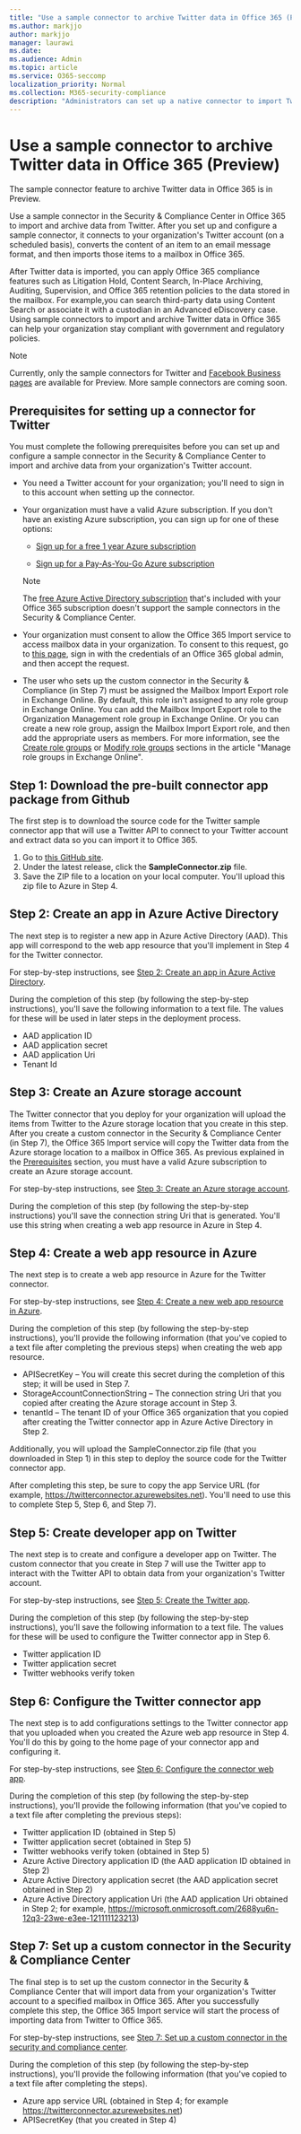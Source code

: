 ```yaml
---
title: "Use a sample connector to archive Twitter data in Office 365 (Preview)"
ms.author: markjjo
author: markjjo
manager: laurawi
ms.date: 
ms.audience: Admin
ms.topic: article
ms.service: O365-seccomp
localization_priority: Normal
ms.collection: M365-security-compliance
description: "Administrators can set up a native connector to import Twitter data into Office 365. This lets you archive data from third-party data sources in Office 365 so you can use compliance features such as legal hold, content search, and retention policies to manage the governance of your organization's third-party data."
---
```


# Use a sample connector to archive Twitter data in Office 365 (Preview)

The sample connector feature to archive Twitter data in Office 365 is in Preview.

Use a sample connector in the Security & Compliance Center in Office 365 to import and archive data from Twitter. After you set up and configure a sample connector, it connects to your organization's Twitter account (on a scheduled basis), converts the content of an item to an email message format, and then imports those items to a mailbox in Office 365.

After Twitter data is imported, you can apply Office 365 compliance features such as Litigation Hold, Content Search, In-Place Archiving, Auditing, Supervision, and Office 365 retention policies to the data stored in the mailbox. For example,you can search third-party data using Content Search or associate it with a custodian in an Advanced eDiscovery case. Using sample connectors to import and archive Twitter data in Office 365 can help your organization stay compliant with government and regulatory policies.

> [!NOTE]
> Currently, only the sample connectors for Twitter and [Facebook Business pages](archive-third-party-data-with-sample-connector.md) are available for Preview. More sample connectors are coming soon.


## Prerequisites for setting up a connector for Twitter

You must complete the following prerequisites before you can set up and configure a sample connector in the Security & Compliance Center to import and archive data from your organization's Twitter account. 

- You need a Twitter account for your organization; you'll need to sign in to this account when setting up the connector.

- Your organization must have a valid Azure subscription. If you don't have an existing Azure subscription, you can sign up for one of these options:

    - [Sign up for a free 1 year Azure subscription](https://azure.microsoft.com/free) 

    - [Sign up for a Pay-As-You-Go Azure subscription](https://azure.microsoft.com/pricing/purchase-options/pay-as-you-go/)

    > [!NOTE]
    > The [free Azure Active Directory subscription](use-your-free-azure-ad-subscription-in-office-365.md) that's included with your Office 365 subscription doesn't support the sample connectors in the Security & Compliance Center.

- Your organization must consent to allow the Office 365 Import service to access mailbox data in your organization. To consent to this request, go to [this page](https://login.microsoftonline.com/common/oauth2/authorize?client_id=570d0bec-d001-4c4e-985e-3ab17fdc3073&response_type=code&redirect_uri=https://portal.azure.com/&nonce=1234&prompt=admin_consent), sign in with the credentials of an Office 365 global admin, and then accept the request.

- The user who sets up the custom connector in the Security & Compliance (in Step 7) must be assigned the Mailbox Import Export role in Exchange Online. By default, this role isn't assigned to any role group in Exchange Online. You can add the Mailbox Import Export role to the Organization Management role group in Exchange Online. Or you can create a new role group, assign the Mailbox Import Export role, and then add the appropriate users as members. For more information, see the  [Create role groups](https://docs.microsoft.com/Exchange/permissions-exo/role-groups#create-role-groups) or [Modify role groups](https://docs.microsoft.com/Exchange/permissions-exo/role-groups#modify-role-groups) sections in the article "Manage role groups in Exchange Online".

## Step 1: Download the pre-built connector app package from Github

The first step is to download the source code for the Twitter sample connector app that will use a Twitter API to connect to your Twitter account and extract data so you can import it to Office 365.

1. Go to [this GitHub site](https://github.com/Microsoft/m365-sample-connector-csharp-aspnet/releases). 
2. Under the latest release, click the **SampleConnector.zip** file.
3. Save the ZIP file to a location on your local computer. You'll upload this zip file to Azure in Step 4.

## Step 2: Create an app in Azure Active Directory

The next step is to register a new app in Azure Active Directory (AAD). This app will correspond to the web app resource that you'll implement in Step 4 for the Twitter connector. 

For step-by-step instructions, see [Step 2: Create an app in Azure Active Directory](deploy-twitter-connector.md#step-2-create-an-app-in-azure-active-directory).

During the completion of this step (by following the step-by-step instructions), you'll save the following information to a text file. The values for these will be used in later steps in the deployment process.

- AAD application ID
- AAD application secret
- AAD application Uri
- Tenant Id

## Step 3: Create an Azure storage account

The Twitter connector that you deploy for your organization will upload the items from Twitter to the Azure storage location that you create in this step. After you create a custom connector in the Security & Compliance Center (in Step 7), the Office 365 Import service will copy the Twitter data from the Azure storage location to a mailbox in Office 365. As previous explained in the [Prerequisites](#prerequisites-for-setting-up-a-connector-for-twitter) section, you must have a valid Azure subscription to create an Azure storage account.

For step-by-step instructions, see [Step 3: Create an Azure storage account](deploy-twitter-connector.md#step-3-create-an-azure-storage-account).

During the completion of this step (by following the step-by-step instructions) you'll save the connection string Uri that is generated. You'll use this string when creating a web app resource in Azure in Step 4.

## Step 4: Create a web app resource in Azure

The next step is to create a web app resource in Azure for the Twitter connector. 

For step-by-step instructions, see [Step 4: Create a new web app resource in Azure](deploy-twitter-connector.md#step-4-create-a-new-web-app-resource-in-azure).

During the completion of this step (by following the step-by-step instructions), you'll provide the following information (that you've copied to a text file after completing the previous steps) when creating the web app resource.

- APISecretKey – You will create this secret during the completion of this step; it will be used in Step 7.
- StorageAccountConnectionString – The connection string Uri that you copied after creating the Azure storage account in Step 3.
- tenantId – The tenant ID of your Office 365 organization that you copied after creating the Twitter connector app in Azure Active Directory in Step 2.

Additionally, you will upload the SampleConnector.zip file (that you downloaded in Step 1) in this step to deploy the source code for the Twitter connector app.

After completing this step, be sure to copy the app Service URL (for example, https://twitterconnector.azurewebsites.net). You'll need to use this to complete Step 5, Step 6, and Step 7).

## Step 5: Create developer app on Twitter

The next step is to create and configure a developer app on Twitter. The custom connector that you create in Step 7 will use the Twitter app to interact with the Twitter API to obtain data from your organization's Twitter account.

For step-by-step instructions, see [Step 5: Create the Twitter app](deploy-twitter-connector.md#step-5-create-the-twitter-app).

During the completion of this step (by following the step-by-step instructions), you'll save the following information to a text file. The values for these will be used to configure the Twitter connector app in Step 6.

- Twitter application ID
- Twitter application secret
- Twitter webhooks verify token

## Step 6: Configure the Twitter connector app

The next step is to add configurations settings to the Twitter connector app that you uploaded when you created the Azure web app resource in Step 4. You'll do this by going to the home page of your connector app and configuring it.

For step-by-step instructions, see [Step 6: Configure the connector web app](deploy-twitter-connector.md#step-6-configure-the-connector-web-app).

During the completion of this step (by following the step-by-step instructions), you'll provide the following information (that you've copied to a text file after completing the previous steps):

- Twitter application ID (obtained in Step 5)
- Twitter application secret (obtained in Step 5)
- Twitter webhooks verify token (obtained in Step 5)
- Azure Active Directory application ID (the AAD application ID obtained in Step 2)
- Azure Active Directory application secret (the AAD application secret obtained in Step 2)
- Azure Active Directory application Uri (the AAD application Uri obtained in Step 2; for example, https://microsoft.onmicrosoft.com/2688yu6n-12q3-23we-e3ee-121111123213)

## Step 7: Set up a custom connector in the Security & Compliance Center

The final step is to set up the custom connector in the Security & Compliance Center that will import data from your organization's Twitter account to a specified mailbox in Office 365. After you successfully complete this step, the Office 365 Import service will start the process of importing data from Twitter to Office 365. 

For step-by-step instructions, see [Step 7: Set up a custom connector in the security and compliance center](deploy-twitter-connector.md#step-7-set-up-a-custom-connector-in-the-security-and-compliance-center). 

During the completion of this step (by following the step-by-step instructions), you'll provide the following information (that you've copied to a text file after completing the steps).

- Azure app service URL (obtained in Step 4; for example https://twitterconnector.azurewebsites.net)
- APISecretKey (that you created in Step 4)
